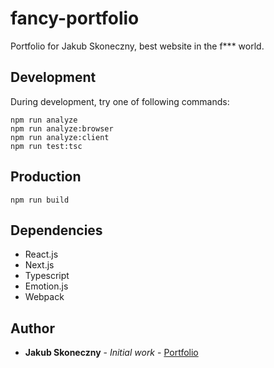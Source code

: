 # fancy-portfolio
Portfolio for Jakub Skoneczny, best website in the f*** world.

## Development
During development, try one of following commands:
```
npm run analyze
npm run analyze:browser
npm run analyze:client
npm run test:tsc
```

## Production
```
npm run build
```

## Dependencies
* React.js
* Next.js
* Typescript
* Emotion.js
* Webpack


## Author
* **Jakub Skoneczny** - *Initial work* - [Portfolio](https://jskoneczny.pl)

